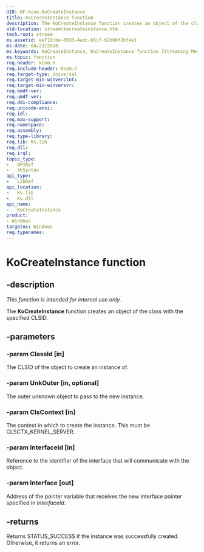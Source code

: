 ```yaml
---
UID: NF:kcom.KoCreateInstance
title: KoCreateInstance function
description: The KoCreateInstance function creates an object of the class with the specified CLSID.
old-location: stream\kocreateinstance.htm
tech.root: stream
ms.assetid: ee719cbe-0933-4adc-b5c7-62b66f2bf4e1
ms.date: 04/23/2018
ms.keywords: KoCreateInstance, KoCreateInstance function [Streaming Media Devices], kcom/KoCreateInstance, ksfunc_57c8ab23-3163-4ef8-a381-bd81ce01d18e.xml, stream.kocreateinstance
ms.topic: function
req.header: kcom.h
req.include-header: Kcom.h
req.target-type: Universal
req.target-min-winverclnt: 
req.target-min-winversvr: 
req.kmdf-ver: 
req.umdf-ver: 
req.ddi-compliance: 
req.unicode-ansi: 
req.idl: 
req.max-support: 
req.namespace: 
req.assembly: 
req.type-library: 
req.lib: Ks.lib
req.dll: 
req.irql: 
topic_type:
-	APIRef
-	kbSyntax
api_type:
-	LibDef
api_location:
-	Ks.lib
-	Ks.dll
api_name:
-	KoCreateInstance
product:
- Windows
targetos: Windows
req.typenames: 
---
```


# KoCreateInstance function


## -description


<i>This function is intended for internal use only.</i>

The <b>KoCreateInstance</b> function creates an object of the class with the specified CLSID. 


## -parameters




### -param ClassId [in]

The CLSID of the object to create an instance of.


### -param UnkOuter [in, optional]

The outer unknown object to pass to the new instance.


### -param ClsContext [in]

The context in which to create the instance. This must be CLSCTX_KERNEL_SERVER.


### -param InterfaceId [in]

Reference to the identifier of the interface that will communicate with the object.


### -param Interface [out]

Address of the pointer variable that receives the new interface pointer specified in <i>InterfaceId</i>.


## -returns



Returns STATUS_SUCCESS if the instance was successfully created. Otherwise, it returns an error.



